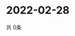 # 2022-02-28
  共 0条

  <!-- BEGIN -->
  <!-- 最后更新时间Mon Feb 28 2022 18:06:42 GMT+0000 (Coordinated Universal Time) -->
  
  <!-- END -->
  
  